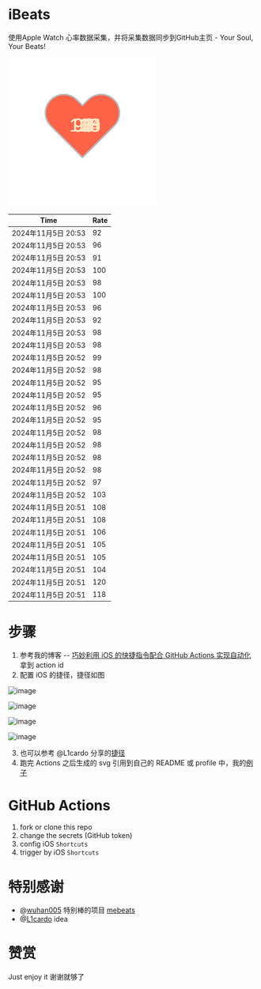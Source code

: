 # iBeats
使用Apple Watch 心率数据采集，并将采集数据同步到GitHub主页 - Your Soul, Your Beats!

![](./files/heart.svg)

<!--START_SECTION:my_heart_rate-->
| Time | Rate | 
 | ---- | ---- | 
| 2024年11月5日 20:53 | 92 |
| 2024年11月5日 20:53 | 96 |
| 2024年11月5日 20:53 | 91 |
| 2024年11月5日 20:53 | 100 |
| 2024年11月5日 20:53 | 98 |
| 2024年11月5日 20:53 | 100 |
| 2024年11月5日 20:53 | 96 |
| 2024年11月5日 20:53 | 92 |
| 2024年11月5日 20:53 | 98 |
| 2024年11月5日 20:53 | 98 |
| 2024年11月5日 20:52 | 99 |
| 2024年11月5日 20:52 | 98 |
| 2024年11月5日 20:52 | 95 |
| 2024年11月5日 20:52 | 95 |
| 2024年11月5日 20:52 | 96 |
| 2024年11月5日 20:52 | 95 |
| 2024年11月5日 20:52 | 98 |
| 2024年11月5日 20:52 | 98 |
| 2024年11月5日 20:52 | 98 |
| 2024年11月5日 20:52 | 98 |
| 2024年11月5日 20:52 | 97 |
| 2024年11月5日 20:52 | 103 |
| 2024年11月5日 20:51 | 108 |
| 2024年11月5日 20:51 | 108 |
| 2024年11月5日 20:51 | 106 |
| 2024年11月5日 20:51 | 105 |
| 2024年11月5日 20:51 | 105 |
| 2024年11月5日 20:51 | 104 |
| 2024年11月5日 20:51 | 120 |
| 2024年11月5日 20:51 | 118 |

<!--END_SECTION:my_heart_rate-->

# 步骤
1. 参考我的博客 -- [巧妙利用 iOS 的快捷指令配合 GitHub Actions 实现自动化](https://github.com/yihong0618/gitblog/issues/198) 拿到 action id
2. 配置 iOS 的捷径，捷径如图

![image](https://user-images.githubusercontent.com/15976103/122154218-0db0b480-ce97-11eb-93bb-5aec07c558dc.png)

![image](https://user-images.githubusercontent.com/15976103/122154236-186b4980-ce97-11eb-8e4b-70551a0391ae.png)

![image](https://user-images.githubusercontent.com/15976103/122154268-2d47dd00-ce97-11eb-902e-3acf292265a9.png)

![image](https://user-images.githubusercontent.com/15976103/122174055-fa144680-ceb4-11eb-9be2-3eb83cd516f7.png)

3. 也可以参考 @L1cardo 分享的[捷径](https://www.icloud.com/shortcuts/6ab6047b459c41ad822ad6b94b1c03d4)
4. 跑完 Actions 之后生成的 svg 引用到自己的 README 或 profile 中，我的[例子](https://github.com/yihong0618) 

# GitHub Actions

1. fork or clone this repo
2. change the secrets (GitHub token)
3. config iOS `Shortcuts` 
4. trigger by iOS `Shortcuts`

# 特别感谢
- @[wuhan005](https://github.com/wuhan005) 特别棒的项目 [mebeats](https://github.com/wuhan005/mebeats)
- @[L1cardo](https://github.com/L1cardo) idea

# 赞赏
Just enjoy it
谢谢就够了
